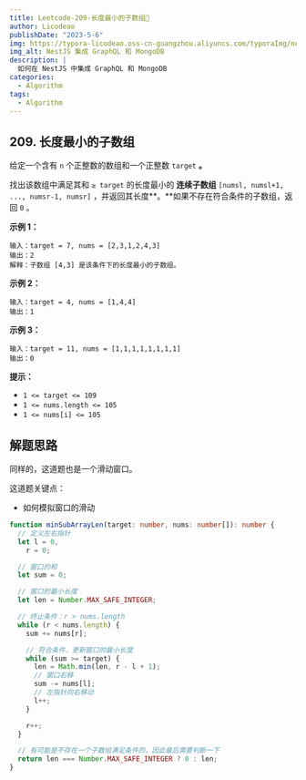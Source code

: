 ```yaml
---
title: Leetcode-209-长度最小的子数组📌
author: Licodeao
publishDate: "2023-5-6"
img: https://typora-licodeao.oss-cn-guangzhou.aliyuncs.com/typoraImg/nestjs-graphql-mongodb.webp
img_alt: NestJS 集成 GraphQL 和 MongoDB
description: |
  如何在 NestJS 中集成 GraphQL 和 MongoDB
categories:
  - Algorithm
tags:
  - Algorithm
---
```


## 209. 长度最小的子数组

给定一个含有 `n` 个正整数的数组和一个正整数 `target` **。**

找出该数组中满足其和 `≥ target` 的长度最小的 **连续子数组** `[numsl, numsl+1, ..., numsr-1, numsr]` ，并返回其长度**。**如果不存在符合条件的子数组，返回 `0` 。

**示例 1：**

```
输入：target = 7, nums = [2,3,1,2,4,3]
输出：2
解释：子数组 [4,3] 是该条件下的长度最小的子数组。
```

**示例 2：**

```
输入：target = 4, nums = [1,4,4]
输出：1
```

**示例 3：**

```
输入：target = 11, nums = [1,1,1,1,1,1,1,1]
输出：0
```

**提示：**

- `1 <= target <= 109`
- `1 <= nums.length <= 105`
- `1 <= nums[i] <= 105`

## 解题思路

同样的，这道题也是一个滑动窗口。

这道题关键点：

- 如何模拟窗口的滑动

```typescript
function minSubArrayLen(target: number, nums: number[]): number {
  // 定义左右指针
  let l = 0,
    r = 0;

  // 窗口的和
  let sum = 0;

  // 窗口的最小长度
  let len = Number.MAX_SAFE_INTEGER;

  // 终止条件：r > nums.length
  while (r < nums.length) {
    sum += nums[r];

    // 符合条件，更新窗口的最小长度
    while (sum >= target) {
      len = Math.min(len, r - l + 1);
      // 窗口右移
      sum -= nums[l];
      // 左指针向右移动
      l++;
    }

    r++;
  }

  // 有可能是不存在一个子数组满足条件的，因此最后需要判断一下
  return len === Number.MAX_SAFE_INTEGER ? 0 : len;
}
```
